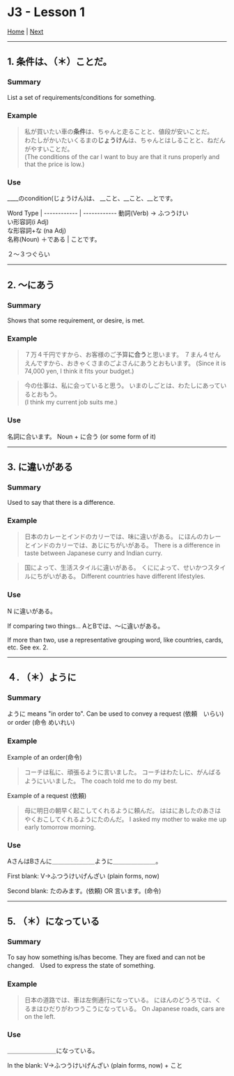# J3 - Lesson 1

[Home](https://codywahl.github.io/JapaneseLanguageSchoolNotes) | [Next](https://codywahl.github.io/JapaneseLanguageSchoolNotes/pages/J3/l2)

* * *
## 1. 条件は、（＊）ことだ。

### Summary

List a set of requirements/conditions for something.

### Example

> 私が買いたい車の**条件**は、ちゃんと走ることと、値段が安いことだ。  
> わたしがかいたいくるまの**じょうけん**は、ちゃんとはしることと、ねだんがやすいことだ。  
> (The conditions of the car I want to buy are that it runs properly and that the price is low.)

### Use

____のcondition(じょうけん)は、 __こと、__こと、__とです。

Word Type | 
------------ | ------------
動詞(Verb) → ふつうけい<br>い形容詞(i Adj)<br>な形容詞+な (na Adj)<br>名称(Noun) ＋である | ことです。

２～３つぐらい

* * *
## 2. ～にあう

### Summary

Shows that some requirement, or desire, is met. 

### Example

> ７万４千円ですから、お客様のご予算**に合う**と思います。
> ７まん４せんえんですから、おきゃくさまのごよさんにあうとおもいます。
> (Since it is 74,000 yen, I think it fits your budget.)

> 今の仕事は、私に会っていると思う。 
> いまのしごとは、わたしにあっているとおもう。  
> (I think my current job suits me.)

### Use

名詞に合います。
Noun + に合う (or some form of it)

* * *
## 3. に違いがある

### Summary

Used to say that there is a difference. 

### Example

> 日本のカレーとインドのカリーでは、味に違いがある。
> にほんのカレーとインドのカリーでは、あじにちがいがある。
> There is a difference in taste between Japanese curry and Indian curry.

> 国によって、生活スタイルに違いがある。
> くにによって、せいかつスタイルにちがいがある。
> Different countries have different lifestyles.

### Use

N に違いがある。

If comparing two things...
AとBでは、～に違いがある。

If more than two, use a representative grouping word, like countries, cards, etc.
See ex. 2.

* * *
## ４. （＊）ように

### Summary

ように means "in order to". Can be used to convey a request (依頼　いらい)　or order (命令 めいれい)

### Example

Example of an order(命令)
> コーチは私に、頑張るように言いました。
> コーチはわたしに、がんばるようにいいました。
> The coach told me to do my best.

Example of a request (依頼)
> 母に明日の朝早く起こしてくれるように頼んだ。
> ははにあしたのあさはやくおこしてくれるようにたのんだ。
> I asked my mother to wake me up early tomorrow morning.

### Use

AさんはBさんに＿＿＿＿＿＿＿ように＿＿＿＿＿＿＿。

First blank: V→ふつうけいげんざい (plain forms, now)

Second blank: たのみます。(依頼) OR 言います。(命令)

* * *
## 5. （＊）になっている

### Summary

To say how something is/has become. They are fixed and can not be changed.　Used to express the state of something.

### Example

> 日本の道路では、車は左側通行になっている。
> にほんのどうろでは、くるまはひだりがわつうこうになっている。
> On Japanese roads, cars are on the left.

### Use

＿＿＿＿＿＿＿＿になっている。

In the blank: V→ふつうけいげんざい (plain forms, now) + こと